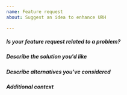 ```yaml
---
name: Feature request
about: Suggest an idea to enhance URH

---
```


##### Is your feature request related to a problem?
<!-- A clear and concise description of what the problem is. Ex. I'm always frustrated when [...]
 -->

##### Describe the solution you'd like
<!-- A clear and concise description of what you want to happen. -->

##### Describe alternatives you've considered
<!-- A clear and concise description of any alternative solutions or features you've considered. -->

##### Additional context
<!-- Add any other context or screenshots about the feature request here. -->
